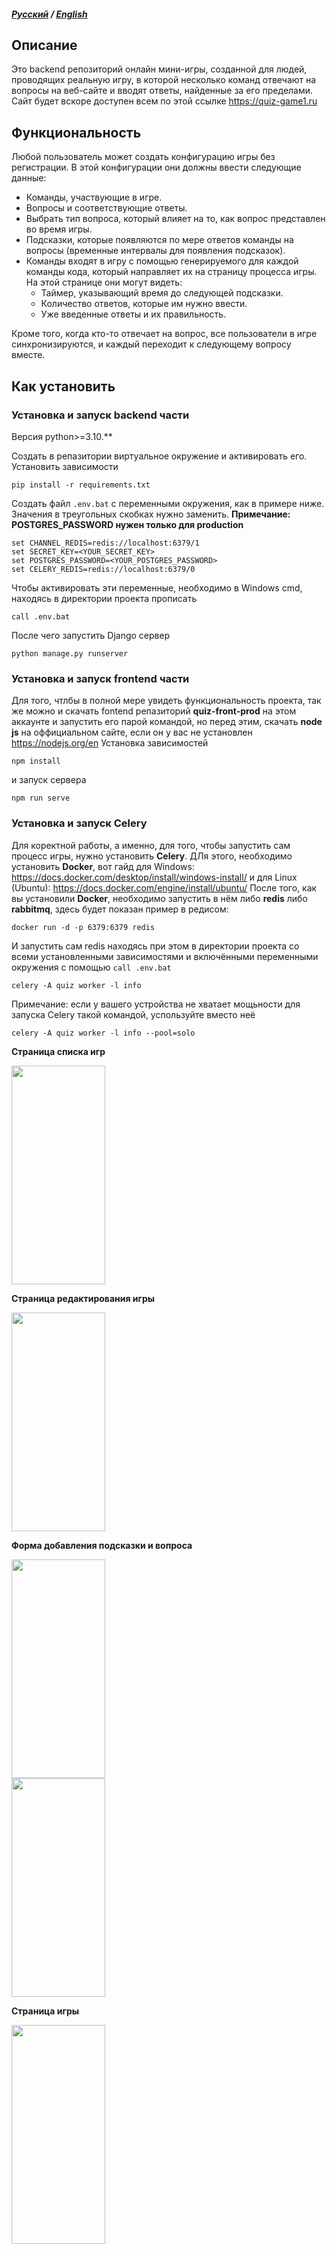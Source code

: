 ##### <a href="https://github.com/grimma2/quiz-back-prod/edit/main/README.md">Русский</a> / <a href="https://github.com/grimma2/quiz-back-prod/edit/main/README-en.md">English</a>
## Описание
Это backend репозиторий онлайн мини-игры, созданной для людей, проводящих реальную игру, в которой несколько команд отвечают на вопросы на веб-сайте и вводят ответы, найденные за его пределами. Сайт будет вскоре доступен всем по этой ссылке https://quiz-game1.ru

## Функциональность
Любой пользователь может создать конфигурацию игры без регистрации. В этой конфигурации они должны ввести следующие данные:
- Команды, участвующие в игре.
- Вопросы и соответствующие ответы.
- Выбрать тип вопроса, который влияет на то, как вопрос представлен во время игры.
- Подсказки, которые появляются по мере ответов команды на вопросы (временные интервалы для появления подсказок).
- Команды входят в игру с помощью генерируемого для каждой команды кода, который направляет их на страницу процесса игры. На этой странице они могут видеть:
  - Таймер, указывающий время до следующей подсказки.
  - Количество ответов, которые им нужно ввести.
  - Уже введенные ответы и их правильность.

Кроме того, когда кто-то отвечает на вопрос, все пользователи в игре синхронизируются, и каждый переходит к следующему вопросу вместе.

## Как установить
### Установка и запуск backend части
Версия python>=3.10.**

Создать в репазитории виртуальное окружение и активировать его.
Установить зависимости
```
pip install -r requirements.txt
```

Создать файл <code>.env.bat</code> с переменными окружения, как в примере ниже. Значения в треугольных скобках нужно заменить.
**Примечание: POSTGRES_PASSWORD нужен только для production**
```
set CHANNEL_REDIS=redis://localhost:6379/1
set SECRET_KEY=<YOUR_SECRET_KEY>
set POSTGRES_PASSWORD=<YOUR_POSTGRES_PASSWORD>
set CELERY_REDIS=redis://localhost:6379/0
```
Чтобы активировать эти переменные, необходимо в Windows cmd, находясь в директории проекта прописать
```
call .env.bat
```

После чего запустить Django сервер
```
python manage.py runserver
```

### Установка и запуск frontend части
Для того, чтлбы в полной мере увидеть функциональность проекта, так же можно и скачать fontend репазиторий **quiz-front-prod** на этом аккаунте и запустить его парой командой, но перед этим, скачать **node js** на оффициальном сайте, если он у вас не установлен https://nodejs.org/en
Установка зависимостей
```
npm install
```
и запуск сервера
```
npm run serve
```

### Установка и запуск Celery
Для коректной работы, а именно, для того, чтобы запустить сам процесс игры, нужно установить **Celery**. ДЛя этого, необходимо установить **Docker**, вот гайд для Windows:
https://docs.docker.com/desktop/install/windows-install/ и для Linux (Ubuntu): https://docs.docker.com/engine/install/ubuntu/
После того, как вы установили **Docker**, необходимо запустить в нём либо **redis** либо **rabbitmq**, здесь будет показан пример в редисом:
```
docker run -d -p 6379:6379 redis
```
И запустить сам redis находясь при этом в директории проекта со всеми установленными зависимостями и включёнными переменными окружения с помощью <code>call .env.bat</code>
```
celery -A quiz worker -l info
```
Примечание: если у вашего устройства не хватает мощьности для запуска Celery такой командой, успользуйте вместо неё
```
celery -A quiz worker -l info --pool=solo
```

**Страница списка игр**
<div><img src="https://github.com/grimma2/quiz-back-prod/assets/80467627/1c43e873-d71e-46e0-98cd-1d0008c015ee" width="150px" height="350px" /></div>

**Страница редактирования игры**
<div><img src="https://github.com/grimma2/quiz-back-prod/assets/80467627/d00eab14-7b99-428e-ac9d-6c66e6396108" width="150px" height="350px" /></div>

**Форма добавления подсказки и вопроса**
<div><img src="https://github.com/grimma2/quiz-back-prod/assets/80467627/7af6d7cc-db93-4047-a22d-1b01db95c4e5" width="150px" height="350px" /></div>
<div><img src="https://github.com/grimma2/quiz-back-prod/assets/80467627/ae31c481-0743-4e15-8e16-2292ed1616a0" width="150px" height="350px" /></div>

**Страница игры**
<div><img src="https://github.com/grimma2/quiz-back-prod/assets/80467627/62e3367c-1570-4a02-9a44-82a028794ab6" width="150px" height="350px" /></div>






